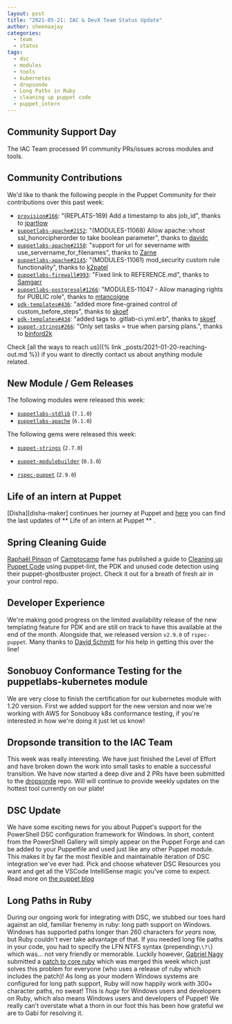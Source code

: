 ```yaml
---
layout: post
title: "2021-05-21: IAC & DevX Team Status Update"
author: sheenaajay
categories:
  - team
  - status
tags:
  - dsc
  - modules
  - tools
  - kubernetes
  - dropsonde
  - Long Paths in Ruby
  - cleaning up puppet code
  - puppet_intern
---
```


## Community Support Day

The IAC Team processed 91 community PRs/issues across modules and tools.

## Community Contributions

We'd like to thank the following people in the Puppet Community for their contributions over this past week:

- [`provision#166`][provision-pr-166]: "(REPLATS-169) Add a timestamp to abs job_id", thanks to [jpartlow][jpartlow]
- [`puppetlabs-apache#2152`][puppetlabs-apache-pr-2152]: "(MODULES-11068) Allow apache::vhost ssl_honorcipherorder to take boolean parameter", thanks to [davidc][davidc]
- [`puppetlabs-apache#2150`][puppetlabs-apache-pr-2150]: "support for uri for severname with use_servername_for_filenames", thanks to [Zarne][Zarne]
- [`puppetlabs-apache#2145`][puppetlabs-apache-pr-2145]: "(MODULES-11061) mod_security custom rule functionality", thanks to [k2patel][k2patel]
- [`puppetlabs-firewall#993`][puppetlabs-firewall-pr-993]: "Fixed link to REFERENCE.md", thanks to [Samgarr][Samgarr]
- [`puppetlabs-postgresql#1266`][puppetlabs-postgresql-pr-1266]: "MODULES-11047 - Allow managing rights for PUBLIC role", thanks to [mtancoigne][mtancoigne]
- [`pdk-templates#436`][pdk-templates-pr-436]: "added more fine-grained control of custom_before_steps", thanks to [skoef][skoef]
- [`pdk-templates#434`][pdk-templates-pr-434]: "added tags to .gitlab-ci.yml.erb", thanks to [skoef][skoef]
- [`puppet-strings#266`][puppet-strings-pr-266]: "Only set tasks = true when parsing plans.", thanks to [binford2k][binford2k]

Check [all the ways to reach us]({% link _posts/2021-01-20-reaching-out.md %}) if you want to directly contact us about anything module related.

## New Module / Gem Releases

The following modules were released this week:

- [`puppetlabs-stdlib`][puppetlabs-stdlib] (`7.1.0`)
- [`puppetlabs-apache`][puppetlabs-apache] (`6.1.0`)

The following gems were released this week:

- [`puppet-strings`][puppet-strings] (`2.7.0`)
- [`puppet-modulebuilder`][puppet-modulebuilder] (`0.3.0`)
- [`rspec-puppet`][rspec-puppet] (`2.9.0`)

  [puppetlabs-stdlib]: https://github.com/puppetlabs/puppetlabs-stdlib
  [puppetlabs-apache]: https://github.com/puppetlabs/puppetlabs-apache
  [puppetlabs-dsc]: https://github.com/puppetlabs/puppetlabs-dsc
  [provision-pr-166]: https://github.com/puppetlabs/provision/pull/166
  [jpartlow]: https://github.com/jpartlow
  [puppetlabs-apache-pr-2152]: https://github.com/puppetlabs/puppetlabs-apache/pull/2152
  [davidc]: https://github.com/davidc
  [puppetlabs-apache-pr-2150]: https://github.com/puppetlabs/puppetlabs-apache/pull/2150
  [Zarne]: https://github.com/Zarne
  [puppetlabs-apache-pr-2145]: https://github.com/puppetlabs/puppetlabs-apache/pull/2145
  [k2patel]: https://github.com/k2patel
  [puppetlabs-firewall-pr-993]: https://github.com/puppetlabs/puppetlabs-firewall/pull/993
  [Samgarr]: https://github.com/Samgarr
  [puppetlabs-postgresql-pr-1266]: https://github.com/puppetlabs/puppetlabs-postgresql/pull/1266
  [mtancoigne]: https://github.com/mtancoigne
  [pdk-templates-pr-436]: https://github.com/puppetlabs/pdk-templates/pull/436
  [skoef]: https://github.com/skoef
  [pdk-templates-pr-434]: https://github.com/puppetlabs/pdk-templates/pull/434
  [puppet-strings-pr-266]: https://github.com/puppetlabs/puppet-strings/pull/266
  [binford2k]: https://github.com/binford2k
  [puppet-modulebuilder]: https://rubygems.org/gems/puppet-modulebuilder
  [puppet-strings]: https://rubygems.org/gems/puppet-strings
  [rspec-puppet]: https://rubygems.org/gems/rspec-puppet

## Life of an intern at Puppet

 [Disha][disha-maker] continues her journey at Puppet and [here](https://puppetlabs.github.io/iac/docs/life_of_intern) you can find the last updates of ** Life of an intern at Puppet ** .

## Spring Cleaning Guide

[Raphaël Pinson](https://dev.to/raphink) of [Camptocamp](https://www.camptocamp.com) fame has published a guide to [Cleaning up Puppet Code](https://dev.to/camptocamp-ops/cleaning-up-puppet-code-4da2) using puppet-lint, the PDK and unused code detection using their puppet-ghostbuster project.
Check it out for a breath of fresh air in your control repo.

## Developer Experience

We're making good progress on the limited availability release of the new templating feature for PDK and are still on track to have this available at the end of the month.
Alongside that, we released version `v2.9.0` of `rspec-puppet`.
Many thanks to [David Schmitt][DavidSchmitt] for his help in getting this over the line!


## Sonobuoy Conformance Testing for the puppetlabs-kubernetes module

We are very close to finish the certification for our kubernetes module with 1.20 version.
First we added support for the new version and now we're working with AWS for Sonobuoy k8s conformance testing, if you're interested in how we're doing it just let us know!

## Dropsonde transition to the IAC Team

This week was really interesting.
We have just finished the Level of Effort and have broken down the work into small tasks to enable a successful transition.
We have now started a deep dive and 2 PRs have been submitted to the [dropsonde](https://github.com/puppetlabs/dropsonde) repo.
Will will continue to provide weekly updates on the hottest tool currently on our plate!

## DSC Update

We have some exciting news for you about Puppet's support for the PowerShell DSC configuration framework for Windows.
In short, content from the PowerShell Gallery will simply appear on the Puppet Forge and can be added to your Puppetfile and used just like any other Puppet module.
This makes it by far the most flexible and maintainable iteration of DSC integration we've ever had.
Pick and choose whatever DSC Resources you want and get all the VSCode IntelliSense magic you've come to expect.
Read more on [the puppet blog](https://puppet.com/blog/powershell-dsc-the-next-generation/)

## Long Paths in Ruby

During our ongoing work for integrating with DSC, we stubbed our toes hard against an old, familiar frenemy in ruby: long path support on Windows.
Windows has supported paths longer than 260 characters for _years_ now, but Ruby couldn't ever take advantage of that.
If you needed long file paths in your code, you had to specify the LFN NTFS syntax (prepending`\\?\`) which was... not very friendly or memorable.
Luckily however, [Gabriel Nagy][gabi] submitted a [patch to core ruby][ruby-lfn-patch] which was merged this week which just solves this problem for everyone (who uses a release of ruby which includes the patch)!
As long as your modern Windows systems are configured for long path support, Ruby will now happily work with 300+ character paths, no sweat!
This is _huge_ for Windows users and developers on Ruby, which also means Windows users and developers of Puppet!
We really can't overstate what a thorn in our foot this has been how grateful we are to Gabi for resolving it.

[gabi]: https://github.com/GabrielNagy
[ruby-lfn-patch]: https://github.com/ruby/ruby/pull/4505

  [Adrian]:             https://github.com/adrianiurca
  [Ben]:                https://github.com/binford2k
  [Ciaran]:             https://github.com/sanfrancrisko
  [Daiana]:             https://github.com/daianamezdrea
  [Danny]:              https://github.com/carabasdaniel
  [DavidArmstrong]:     https://github.com/da-ar
  [DavidSchmitt]:       https://github.com/DavidS
  [DavidSwan]:          https://github.com/david22swan
  [Disha]:              https://github.com/Disha-maker
  [James]:              https://github.com/jpogran
  [Lore]:               https://github.com/lionce
  [Michael]:            https://github.com/michaeltlombardi
  [Paula]:              https://github.com/pmcmaw
  [Sheena]:             https://github.com/sheenaajay
  [Supported Modules]:  https://puppetlabs.github.io/iac/modules/
  [Tools]:              https://puppetlabs.github.io/iac/tools/

